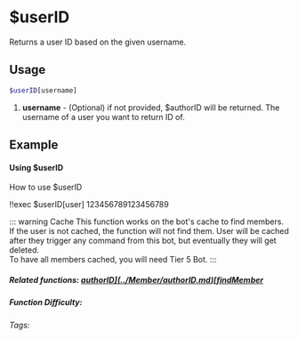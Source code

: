 # $userID

Returns a user ID based on the given username.

## Usage
```bash
$userID[username]
```
1. **username** - (Optional) if not provided, $authorID will be returned. The username of a user you want to return ID of.

## Example

#### Using $userID

How to use $userID

<discord-messages>
    <discord-message :bot="false" role-color="#d6e0ff" author="User" avatar="https://cdn.discordapp.com/embed/avatars/0.png">
        !!exec $userID[user]
    </discord-message>
    <discord-message :bot="true" role-color="#5fb0fa" author="Custom Command" avatar="https://doc.ccommandbot.com/bot-profile.png">
        123456789123456789
    </discord-message>
</discord-messages>

::: warning Cache
This function works on the bot's cache to find members.
If the user is not cached, the function will not find them.
User will be cached after they trigger any command from this bot, but eventually they will get deleted.<br>
To have all members cached, you will need Tier 5 Bot.
:::

##### Related functions: [$authorID](../Member/authorID.md) [$findMember](../Member/findMember.md)

##### Function Difficulty: <Badge type="tip" text="Easy" vertical="middle" />
###### Tags: <Badge type="tip" text="user" vertical="middle" /> <Badge type="tip" text="Member ID" vertical="middle" /> <Badge type="tip" text="User ID" vertical="middle" /> <Badge type="tip" text="Username" vertical="middle" />
